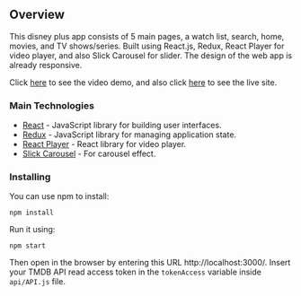 ## Overview

This disney plus app consists of 5 main pages, a watch list, search, home, movies, and TV shows/series. Built using React.js, Redux, React Player for video player, and also Slick Carousel for slider. The design of the web app is already responsive.

Click [here](https://drive.google.com/drive/folders/1urOHHEVzknXvyDYR3_gB2dqDY2qumDKY?usp=sharing) to see the video demo, and also click [here](https://silver-kashata-8be11d.netlify.app/) to see the live site.


### Main Technologies

* [React](https://react.dev/) - JavaScript library for building user interfaces.
* [Redux](https://redux.js.org/) - JavaScript library for managing application state.
* [React Player](https://www.npmjs.com/package/react-player) - React library for video player.
* [Slick Carousel](https://www.npmjs.com/package/slick-carousel) - For carousel effect.


### Installing

You can use npm to install:

```
npm install
```

Run it using:

```
npm start
```
Then open in the browser by entering this URL http://localhost:3000/. Insert your TMDB API read access token in the `tokenAccess` variable inside `api/API.js` file.
